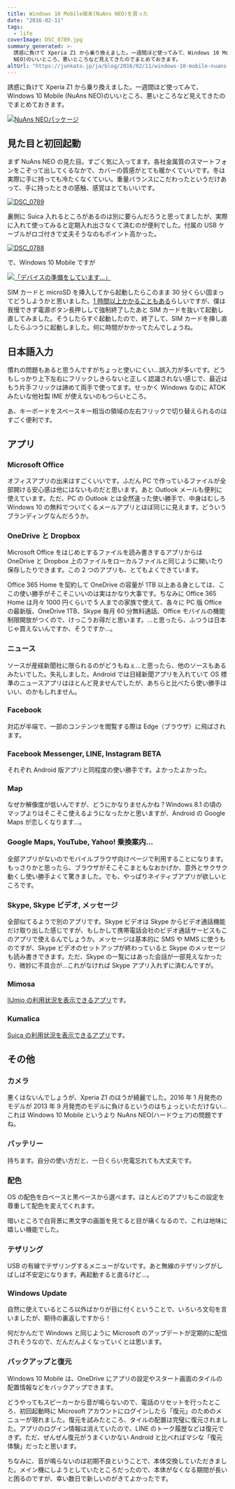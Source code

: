 ```yaml
---
title: Windows 10 Mobile端末(NuAns NEO)を買った
date: "2016-02-11"
tags:
  - life
coverImage: DSC_0789.jpg
summary_generated: >-
  誘惑に負けて Xperia Z1 から乗り換えました。一週間ほど使ってみて、Windows 10 Mobile (NuAns
  NEO)のいいところ、悪いところなど見えてきたのでまとめておきます。
altUrl: "https://junkato.jp/ja/blog/2016/02/11/windows-10-mobile-nuans-neo"
---
```


誘惑に負けて Xperia Z1 から乗り換えました。一週間ほど使ってみて、Windows 10 Mobile (NuAns NEO)のいいところ、悪いところなど見えてきたのでまとめておきます。

[![NuAns NEOパッケージ](/images/DSC_0785-1024x576.jpg)](/images/DSC_0785.jpg)

## 見た目と初回起動

まず NuAns NEO の見た目。すごく気に入ってます。各社金属質のスマートフォンをこぞって出してくるなかで、カバーの質感がとても暖かくていいです。冬は実際に手に持っても冷たくなくていい。重量バランスにこだわったというだけあって、手に持ったときの感触、感覚はとてもいいです。

[![DSC_0789](/images/DSC_0789-1024x576.jpg)](/images/DSC_0789.jpg)

裏側に Suica 入れるところがあるのは別に要らんだろうと思ってましたが、実際に入れて使ってみると定期入れ出さなくて済むのが便利でした。付属の USB ケーブルがロゴ付きで丈夫そうなのもポイント高かった。

[![DSC_0788](/images/DSC_0788-1024x576.jpg)](/images/DSC_0788.jpg)

で、Windows 10 Mobile ですが

[![「デバイスの準備をしています…」](/images/DSC_0790-1024x576.jpg)](/images/DSC_0790.jpg)

SIM カードと microSD を挿入してから起動したらこのまま 30 分くらい固まってどうしようかと思いました。[1 時間以上かかることもある](http://neo.nuans.jp/support/faq/115/)らしいですが、僕は我慢できず電源ボタン長押しして強制終了したあと SIM カードを抜いて起動し直してみました。そうしたらすぐ起動したので、終了して、SIM カードを挿し直したらふつうに起動しました。何に時間がかかってたんでしょうね。

## 日本語入力

慣れの問題もあると思うんですがちょっと使いにくい…誤入力が多いです。どうもしっかり上下左右にフリックしきらないと正しく認識されない感じで、最近はもう片手フリックは諦めて両手で使ってます。せっかく Windows なのに ATOK みたいな他社製 IME が使えないのもつらいところ。

あ、キーボードをスペースキー相当の領域の左右フリックで切り替えられるのはすごく便利です。

## アプリ

### Microsoft Office

オフィスアプリの出来はすごくいいです。ふだん PC で作っているファイルが全部開ける安心感は他にはないものだと思います。あと Outlook メールも便利に使えています。ただ、PC の Outlook とは全然違った使い勝手で、中身はむしろ Windows 10 の無料でついてくるメールアプリとほぼ同じに見えます。どういうブランディングなんだろうか。

### OneDrive と Dropbox

Microsoft Office をはじめとするファイルを読み書きするアプリからは OneDrive と Dropbox 上のファイルをローカルファイルと同じように開いたり保存したりできます。この 2 つのアプリも、とてもよくできています。

Office 365 Home を契約して OneDrive の容量が 1TB 以上ある身としては、ここの使い勝手がそこそこいいのは実はかなり大事です。ちなみに Office 365 Home は月々 1000 円くらいで 5 人までの家族で使えて、各々に PC 版 Office の最新版、OneDrive 1TB、Skype 毎月 60 分無料通話、Office モバイルの機能制限開放がつくので、けっこうお得だと思います。…と思ったら、ふつうは日本じゃ買えないんですか、そうですか…。

### ニュース

ソースが産経新聞社に限られるのがどうもねぇ…と思ったら、他のソースもあるみたいでした。失礼しました。Android では日経新聞アプリを入れていて OS 標準のニュースアプリはほとんど見ませんでしたが、あちらと比べたら使い勝手はいい、のかもしれません。

### Facebook

対応が半端で、一部のコンテンツを閲覧する際は Edge（ブラウザ）に飛ばされます。

### Facebook Messenger, LINE, Instagram BETA

それぞれ Android 版アプリと同程度の使い勝手です。よかったよかった。

### Map

なぜか解像度が低いんですが、どうにかなりませんかね？Windows 8.1 の頃のマップよりはそこそこ使えるようになったかと思いますが、Android の Google Maps が恋しくなります…。

### Google Maps, YouTube, Yahoo! 乗換案内…

全部アプリがないのでモバイルブラウザ向けページで利用することになります。もっさりかと思ったら、ブラウザがそこそこまともなおかげか、意外とサクサク動くし使い勝手よくて驚きました。でも、やっぱりネイティブアプリが欲しいところです。

### Skype, Skype ビデオ, メッセージ

全部似てるようで別のアプリです。Skype ビデオは Skype からビデオ通話機能だけ取り出した感じですが、もしかして携帯電話会社のビデオ通話サービスもこのアプリで使えるんでしょうか。メッセージは基本的に SMS や MMS に使うものですが、Skype ビデオのセットアップが終わっていると Skype のメッセージも読み書きできます。ただ、Skype の一覧にはあった会話が一部見えなかったり、微妙に不具合が…これがなければ Skype アプリ入れずに済むんですが。

### Mimosa

[IIJmio の利用状況を表示できるアプリ](https://www.microsoft.com/ja-jp/store/apps/mimosa/9nblggh1mk3v)です。

### Kumalica

[Suica の利用状況を表示できるアプリ](https://www.microsoft.com/ja-jp/store/apps/kumalica/9nblggh5ckz9)です。

## その他

### カメラ

悪くはないんでしょうが、Xperia Z1 のほうが綺麗でした。2016 年 1 月発売のモデルが 2013 年 9 月発売のモデルに負けるというのはちょっといただけない…これは Windows 10 Mobile というより NuAns NEO(ハードウェア)の問題ですね。

### バッテリー

持ちます。自分の使い方だと、一日くらい充電忘れても大丈夫です。

### 配色

OS の配色を白ベースと黒ベースから選べます。ほとんどのアプリもこの設定を尊重して配色を変えてくれます。

暗いところで白背景に黒文字の画面を見てると目が痛くなるので、これは地味に嬉しい機能でした。

### テザリング

USB の有線でテザリングするメニューがないです。あと無線のテザリングがしばしば不安定になります。再起動すると直るけど…。

### Windows Update

自然に使えているところ以外ばかりが目に付くということで、いろいろ文句を言いましたが、期待の裏返しですから！

何だかんだで Windows と同じように Microsoft のアップデートが定期的に配信されそうなので、だんだんよくなっていくとは思います。

### バックアップと復元

Windows 10 Mobile は、OneDrive にアプリの設定やスタート画面のタイルの配置情報などをバックアップできます。

どうやってもスピーカーから音が鳴らないので、電話のリセットを行ったところ、初回起動時に Microsoft アカウントにログインしたら「復元」のためのメニューが現れました。復元を試みたところ、タイルの配置は完璧に復元されました。アプリのログイン情報は消えていたので、LINE のトーク履歴などは復元できず。ただ、ぜんぜん復元がうまくいかない Android と比べればマシな「復元体験」だったと思います。

ちなみに、音が鳴らないのは初期不良ということで、本体交換していただきました。メイン機にしようとしていたところだったので、本体がなくなる期間が長いと困るのですが、幸い数日で新しいのがきてよかったです。
